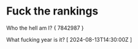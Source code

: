 # Fuck the rankings

Who the hell am I?
{ 7842987 }

What fucking year is it?
[ 2024-08-13T14:30:00Z ]
